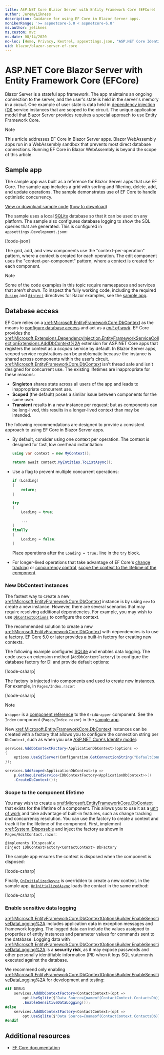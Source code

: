 ```yaml
---
title: ASP.NET Core Blazor Server with Entity Framework Core (EFCore)
author: JeremyLikness
description: Guidance for using EF Core in Blazor Server apps.
monikerRange: '>= aspnetcore-5.0 < aspnetcore-6.0'
ms.author: jeliknes
ms.custom: mvc
ms.date: 08/14/2020
no-loc: [Home, Privacy, Kestrel, appsettings.json, "ASP.NET Core Identity", cookie, Cookie, Blazor, "Blazor Server", "Blazor WebAssembly", "Identity", "Let's Encrypt", Razor, SignalR]
uid: blazor/blazor-server-ef-core
---
```

# ASP.NET Core Blazor Server with Entity Framework Core (EFCore)

Blazor Server is a stateful app framework. The app maintains an ongoing connection to the server, and the user's state is held in the server's memory in a *circuit*. One example of user state is data held in [dependency injection (DI)](xref:fundamentals/dependency-injection) service instances that are scoped to the circuit. The unique application model that Blazor Server provides requires a special approach to use Entity Framework Core.

> [!NOTE]
> This article addresses EF Core in Blazor Server apps. Blazor WebAssembly apps run in a WebAssembly sandbox that prevents most direct database connections. Running EF Core in Blazor WebAssembly is beyond the scope of this article.

## Sample app

The sample app was built as a reference for Blazor Server apps that use EF Core. The sample app includes a grid with sorting and filtering, delete, add, and update operations. The sample demonstrates use of EF Core to handle optimistic concurrency.

[View or download sample code](https://github.com/dotnet/AspNetCore.Docs/tree/main/aspnetcore/blazor/common/samples/5.x/BlazorServerEFCoreSample) ([how to download](xref:index#how-to-download-a-sample))

The sample uses a local [SQLite](https://www.sqlite.org/index.html) database so that it can be used on any platform. The sample also configures database logging to show the SQL queries that are generated. This is configured in `appsettings.Development.json`:

[!code-json[](~/blazor/common/samples/5.x/BlazorServerEFCoreSample/BlazorServerDbContextExample/appsettings.Development.json?highlight=8)]

The grid, add, and view components use the "context-per-operation" pattern, where a context is created for each operation. The edit component uses the "context-per-component" pattern, where a context is created for each component.

> [!NOTE]
> Some of the code examples in this topic require namespaces and services that aren't shown. To inspect the fully working code, including the required [`@using`](xref:mvc/views/razor#using) and [`@inject`](xref:mvc/views/razor#inject) directives for Razor examples, see the [sample app](https://github.com/dotnet/AspNetCore.Docs/tree/main/aspnetcore/blazor/common/samples/5.x/BlazorServerEFCoreSample).

## Database access

EF Core relies on a <xref:Microsoft.EntityFrameworkCore.DbContext> as the means to [configure database access](/ef/core/miscellaneous/configuring-dbcontext) and act as a [*unit of work*](https://martinfowler.com/eaaCatalog/unitOfWork.html). EF Core provides the <xref:Microsoft.Extensions.DependencyInjection.EntityFrameworkServiceCollectionExtensions.AddDbContext%2A> extension for ASP.NET Core apps that registers the context as a *scoped* service by default. In Blazor Server apps, scoped service registrations can be problematic because the instance is shared across components within the user's circuit. <xref:Microsoft.EntityFrameworkCore.DbContext> isn't thread safe and isn't designed for concurrent use. The existing lifetimes are inappropriate for these reasons:

* **Singleton** shares state across all users of the app and leads to inappropriate concurrent use.
* **Scoped** (the default) poses a similar issue between components for the same user.
* **Transient** results in a new instance per request; but as components can be long-lived, this results in a longer-lived context than may be intended.

The following recommendations are designed to provide a consistent approach to using EF Core in Blazor Server apps.

* By default, consider using one context per operation. The context is designed for fast, low overhead instantiation:

  ```csharp
  using var context = new MyContext();

  return await context.MyEntities.ToListAsync();
  ```

* Use a flag to prevent multiple concurrent operations:

  ```csharp
  if (Loading)
  {
      return;
  }

  try
  {
      Loading = true;

      ...
  }
  finally
  {
      Loading = false;
  }
  ```

  Place operations after the `Loading = true;` line in the `try` block.

* For longer-lived operations that take advantage of EF Core's [change tracking](/ef/core/querying/tracking) or [concurrency control](/ef/core/saving/concurrency), [scope the context to the lifetime of the component](#scope-to-the-component-lifetime).

### New DbContext instances

The fastest way to create a new <xref:Microsoft.EntityFrameworkCore.DbContext> instance is by using `new` to create a new instance. However, there are several scenarios that may require resolving additional dependencies. For example, you may wish to use [`DbContextOptions`](/ef/core/miscellaneous/configuring-dbcontext#configuring-dbcontextoptions) to configure the context.

The recommended solution to create a new <xref:Microsoft.EntityFrameworkCore.DbContext> with dependencies is to use a factory. EF Core 5.0 or later provides a built-in factory for creating new contexts.

The following example configures [SQLite](https://www.sqlite.org/index.html) and enables data logging. The code uses an extension method (`AddDbContextFactory`) to configure the database factory for DI and provide default options:

[!code-csharp[](~/blazor/common/samples/5.x/BlazorServerEFCoreSample/BlazorServerDbContextExample/Startup.cs?name=snippet1)]

The factory is injected into components and used to create new instances. For example, in `Pages/Index.razor`:

[!code-csharp[](~/blazor/common/samples/5.x/BlazorServerEFCoreSample/BlazorServerDbContextExample/Pages/Index.razor?name=snippet1)]

> [!NOTE]
> `Wrapper` is a [component reference](xref:blazor/components/index#capture-references-to-components) to the `GridWrapper` component. See the `Index` component (`Pages/Index.razor`) in the [sample app](https://github.com/dotnet/AspNetCore.Docs/blob/main/aspnetcore/blazor/common/samples/5.x/BlazorServerEFCoreSample/BlazorServerDbContextExample/Pages/Index.razor).

New <xref:Microsoft.EntityFrameworkCore.DbContext> instances can be created with a factory that allows you to configure the connection string per `DbContext`, such as when you use [ASP.NET Core's Identity model](xref:security/authentication/customize_identity_model):

```csharp
services.AddDbContextFactory<ApplicationDbContext>(options =>
{
    options.UseSqlServer(Configuration.GetConnectionString("DefaultConnection"));
});

services.AddScoped<ApplicationDbContext>(p => 
    p.GetRequiredService<IDbContextFactory<ApplicationDbContext>>()
    .CreateDbContext());
```

### Scope to the component lifetime

You may wish to create a <xref:Microsoft.EntityFrameworkCore.DbContext> that exists for the lifetime of a component. This allows you to use it as a [unit of work](https://martinfowler.com/eaaCatalog/unitOfWork.html) and take advantage of built-in features, such as change tracking and concurrency resolution.
You can use the factory to create a context and track it for the lifetime of the component. First, implement <xref:System.IDisposable> and inject the factory as shown in `Pages/EditContact.razor`:

```razor
@implements IDisposable
@inject IDbContextFactory<ContactContext> DbFactory
```

The sample app ensures the context is disposed when the component is disposed:

[!code-csharp[](~/blazor/common/samples/5.x/BlazorServerEFCoreSample/BlazorServerDbContextExample/Pages/EditContact.razor?name=snippet1)]

Finally, [`OnInitializedAsync`](xref:blazor/components/lifecycle) is overridden to create a new context. In the sample app, [`OnInitializedAsync`](xref:blazor/components/lifecycle) loads the contact in the same method:

[!code-csharp[](~/blazor/common/samples/5.x/BlazorServerEFCoreSample/BlazorServerDbContextExample/Pages/EditContact.razor?name=snippet2)]

### Enable sensitive data logging

<xref:Microsoft.EntityFrameworkCore.DbContextOptionsBuilder.EnableSensitiveDataLogging%2A> includes application data in exception messages and framework logging. The logged data can include the values assigned to properties of entity instances and parameter values for commands sent to the database. Logging data with <xref:Microsoft.EntityFrameworkCore.DbContextOptionsBuilder.EnableSensitiveDataLogging%2A> is a **security risk**, as it may expose passwords and other personally identifiable information (PII) when it logs SQL statements executed against the database.

We recommend only enabling <xref:Microsoft.EntityFrameworkCore.DbContextOptionsBuilder.EnableSensitiveDataLogging%2A> for development and testing:

```csharp
#if DEBUG
    services.AddDbContextFactory<ContactContext>(opt =>
        opt.UseSqlite($"Data Source={nameof(ContactContext.ContactsDb)}.db")
        .EnableSensitiveDataLogging());
#else
    services.AddDbContextFactory<ContactContext>(opt =>
        opt.UseSqlite($"Data Source={nameof(ContactContext.ContactsDb)}.db"));
#endif
```

## Additional resources

* [EF Core documentation](/ef/)
